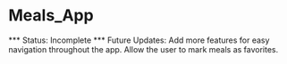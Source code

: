# Meals_App

*** Status: Incomplete ***
Future Updates:
Add more features for easy navigation throughout the app. 
Allow the user to mark meals as favorites.
